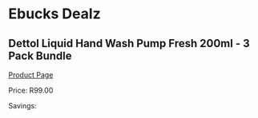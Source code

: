 
# Ebucks Dealz
## Dettol Liquid Hand Wash Pump Fresh 200ml - 3 Pack Bundle
[Product Page](https://www.ebucks.com/web/shop/productSelected.do?prodId=1067948515&catId=336131693)

Price: R99.00

Savings: 


	